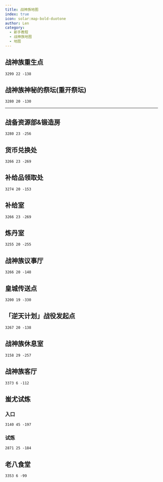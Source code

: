 ```yaml
---
title: 战神族地图
index: true
icon: solar:map-bold-duotone
author: Len
category:
  - 新手教程	
  - 战神族地图
  - 地图
---
```


##  战神族重生点

```X,Y,Z
3299 22 -138
```

## 战神族神秘的祭坛(重开祭坛)

```X,Y,Z
3280 20 -130
```

------

## 战备资源部&锻造房

```X,Y,Z
3280 23 -256
```

## 货币兑换处

```X,Y,Z
3266 23 -269
```

## 补给品领取处

```X,Y,Z
3274 20 -153
```

## 补给室

```X,Y,Z
3266 23 -269
```

## 炼丹室

```X,Y,Z
3255 20 -255
```

## 战神族议事厅

```X,Y,Z
3266 20 -148
```

## 皇城传送点

```X,Y,Z
3200 19 -330
```

## 「逆天计划」战役发起点

```X,Y,Z
3267 20 -138
```

## 战神族休息室

```X,Y,Z
3158 29 -257
```

## 战神族客厅

```X,Y,Z
3373 6 -112
```

## 蚩尤试炼

### 入口

```X,Y,Z
3140 45 -197
```

### 试炼

```X,Y,Z
2871 25 -184
```

## 老八食堂

```X,Y,Z
3353 6 -99
```
